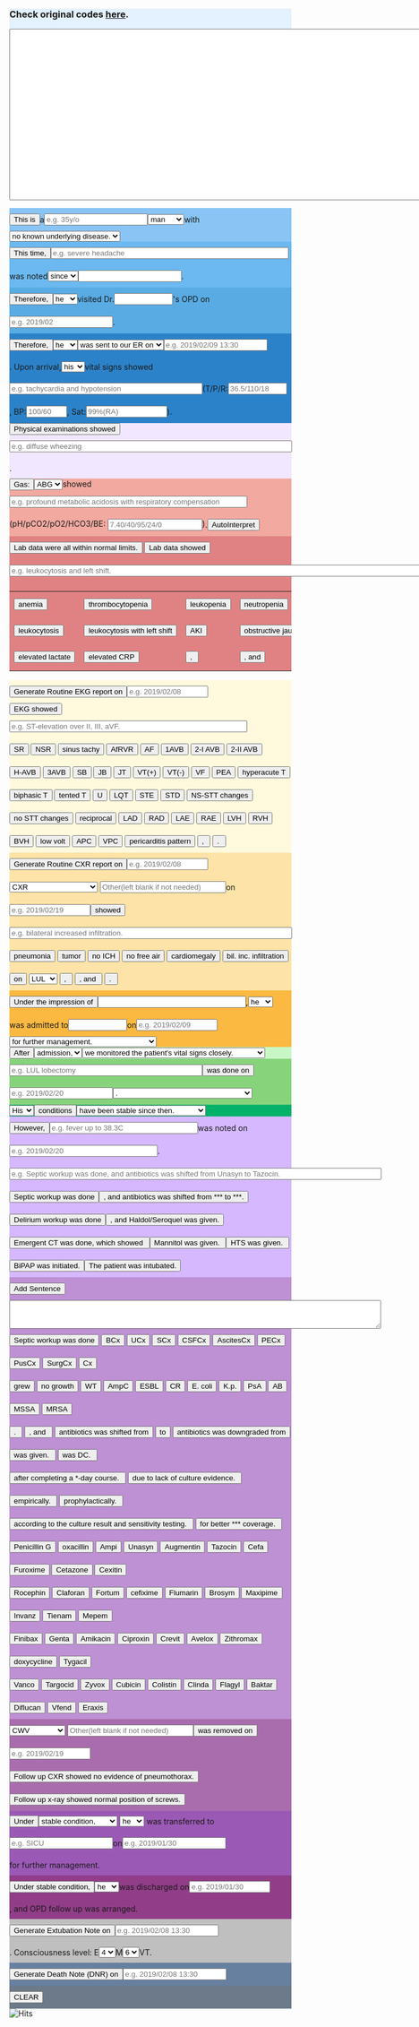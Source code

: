 <head><style>
html, body {
    padding: 5px;
}
input, p{
  display: inline-block;
  vertical-align: middle;
  margin: 10px 0;
}
#divDisplay{
  background-color: #e4f1fe
}
#divThisIs{
  background-color: #89c4f4
}
#divThisTime{
  background-color: #6bb9f0
}
#divOPD{
  background-color: #59abe3
}
#divER{
  background-color: #2c82c9
}
#divPE{
  background-color: #f1e7fe
}
#divABG{
  background-color: #f1a9a0
}
#divLab {
   background-color: #e08283
}
#divEKG {
   background-color: #fff9de
}
#divCXR {
   background-color: #fde3a7
}
#divImp{
   background-color: #fcb941
}
#divAfter{
   background-color: #c8f7c5
}
#divDone{
   background-color: #87d37c
}
#divCond{
   background-color: #00b16a
}
#divHowever{
   background-color: #d5b8ff
}
#divAnti{
   background-color: #be90d4
}
#divRM{
   background-color: #a96dad
}
#divTR{
   background-color: #9b59b6
}
#divDC{
   background-color: #913d88
}
#divExtubate{
   background-color: #bfbfbf 
}
#divDeath{
   background-color: #67809f
}
#divClear{
   background-color: #6c7a89
}
</style></head>
<div id="divDisplay">
    <h3>Check original codes <a href="https://github.com/jrchang612/Medical-Note-Generator-2/blob/master/Medical%20Notes%20Generator%202.html">here</a>.</h3>
    <form name="MNgenerator">
    <textarea rows="20" cols="90" name="display" id="display"></textarea>
    </form>
</div>
<!--This is a ...-->
<div id="divThisIs">
<button onclick="ThisIs()" id="ThisIs">This is</button><p>a</p><input type="text" id="age" placeholder="e.g. 35y/o"><select id="gender" onchange="sex()"><option value=" man ">man</option><option value=" woman ">woman</option></select><p>with</p><select id="underlying" onchange="UnderlyingBox()"><option value="no known underlying disease. ">no known underlying disease.</option><option value="history of:">history of:</option></select></div>
<!--This time, ...-->
<div id="divThisTime">
<button onclick="ThisTime()" id="ThisTime">This time, </button><input type="text" size="50" id="S/S" placeholder="e.g. severe headache"><p>was noted</p><select id="sinceFor"><option value="since ">since</option><option value="for ">for</option></select><input type="text" size="20" id="duration1"><p>.</p>
</div>
<!--OPD-->
<div id="divOPD">
<button onclick="OPD()" id="OPD">Therefore, </button><select id="heShe3"><option value="he ">he</option><option value="she ">she</option></select><p>visited Dr.</p><input type="text" id="DrName" size="10"><p>'s OPD on</p><input type="text" id="Date2" placeholder="e.g. 2019/02"><p>.</p>
</div>
<!--ER-->
<div id="divER">
<button onclick="ER()" id="ER">Therefore, </button><select id="heShe1"><option value="he ">he</option><option value="she ">she</option></select><select id="sentVisit"><option value="was sent to our ER on ">was sent to our ER on</option><option value="visited our ER on ">visited our ER on</option></select><input type="text" id="Date1" placeholder="e.g. 2019/02/09 13:30"><p>. Upon arrival, </p><select id="hisHer1"><option value="his ">his</option><option value="her ">her</option></select><p>vital signs showed</p><input type="text" size="40" id="vitalsInp" placeholder="e.g. tachycardia and hypotension"><p> (T/P/R: </p><input type="text" size="10" id="TPR" placeholder="36.5/110/18"><p>, BP:</p><input type="text" size="6" id="BP" placeholder="100/60"><p>, Sat:</p><input type="text" size="15" id="Sat" placeholder="99%(RA)"><p>).</p>
</div>
<!--Physical examinations showed...-->
<div id="divPE">
<button onclick="PE()" id="PE">Physical examinations showed </button><input type="text" id="PEresult" size="60" placeholder="e.g. diffuse wheezing"><p>.</p>
</div>
<!--ABG showed...-->
<div id="divABG">
<button onclick="ABG()" id="ABG">Gas: </button><select id="ABGVBG"><option value="ABG ">ABG</option><option value="VBG ">VBG</option></select>showed<input type="text" id="GasResult" size="50" placeholder="e.g. profound metabolic acidosis with respiratory compensation">(pH/pCO2/pO2/HCO3/BE: <input type="text" id="GasData" size="18" placeholder="7.40/40/95/24/0">)<p>.</p><button onclick="GasInt()" id="GasInt">AutoInterpret</button>
</div>
<!--Lab data showed...-->
<div id="divLab">
<input type="button" name="Lab data were all within normal limits." value="Lab data were all within normal limits." onclick="MNgenerator.display.value += 'Lab data were all within normal limits. '">
<button onclick="Lab()" id="lab">Lab data showed </button>
<input type="text" id="LabResult" size="100" placeholder="e.g. leukocytosis and left shift.">
<table>
<tr>
<td><input type="button" name="anemia" value="anemia" onclick="LabResult.value += 'anemia'"></td>
<td><input type="button" name="thrombocytopenia" value="thrombocytopenia" onclick="LabResult.value += 'thrombocytopenia'"></td>
<td><input type="button" name="leukopenia" value="leukopenia" onclick="LabResult.value += 'leukopenia'"></td>
<td><input type="button" name="neutropenia" value="neutropenia" onclick="LabResult.value += 'neutropenia'"></td>
<td><input type="button" name="pancytopenia" value="pancytopenia" onclick="LabResult.value += 'pancytopenia'"></td>
</tr>
<tr>
<td><input type="button" name="leukocytosis" value="leukocytosis" onclick="LabResult.value += 'leukocytosis'"></td>
<td><input type="button" name="leukocytosis with left shift" value="leukocytosis with left shift" onclick="LabResult.value += 'leukocytosis with left shift'"></td>
<td><input type="button" name="AKI" value="AKI" onclick="LabResult.value += 'AKI'"></td>
<td><input type="button" name="obstructive jaundice" value="obstructive jaundice" onclick="LabResult.value += 'obstructive jaundice'"></td>
<td><input type="button" name="elevated LFT" value="elevated LFT" onclick="LabResult.value += 'elevated LFT'"></td>
</tr>
<tr>
<td><input type="button" name="elevated lactate" value="elevated lactate" onclick="LabResult.value += 'elevated lactate'"></td>
<td><input type="button" name="elevated CRP" value="elevated CRP" onclick="LabResult.value += 'elevated CRP'"></td>
<td><input type="button" name=", " value=", " onclick="LabResult.value += ', '"></td>
<td><input type="button" name=", and " value=", and" onclick="LabResult.value += ', and '"></td>
<td><input type="button" name=". " value=". " onclick="LabResult.value += '. '"></td>
</tr>
</table>
</div>
<!--EKG showed...-->
<div id="divEKG">
<button onclick="EKGRoutine()" id="EKGRoutine">Generate Routine EKG report on</button><input type="text" size="15" id="DateEKG" placeholder="e.g. 2019/02/08"><br>
<button onclick="EKG()" id="EKG">EKG showed </button>
<input type="text" id="EKGResult" size="50" placeholder="e.g. ST-elevation over II, III, aVF."><br>
<input type="button" name="SR" value="SR" onclick="EKGResult.value += 'sinus rhythm'">
<input type="button" name="NSR" value="NSR" onclick="EKGResult.value += 'normal sinus rhythm'">
<input type="button" name="ST" value="sinus tachy" onclick="EKGResult.value += 'sinus tachycardia'">
<input type="button" name="AfRVR" value="AfRVR" onclick="EKGResult.value += 'AfRVR'">
<input type="button" name="AF" value="AF" onclick="EKGResult.value += 'atrial flutter'">
<input type="button" name="1AVB" value="1AVB" onclick="EKGResult.value += '1st degree AV block'">
<input type="button" name="2-I AVB" value="2-I AVB" onclick="EKGResult.value += 'Mobitz type I 2nd degree AV block'">
<input type="button" name="2-II AVB" value="2-II AVB" onclick="EKGResult.value += 'Mobitz type II 2nd degree AV block'">
<input type="button" name="H-AVB" value="H-AVB" onclick="EKGResult.value += 'high-grade AV block'">
<input type="button" name="3AVB" value="3AVB" onclick="EKGResult.value += '3rd degree AV block'">
<input type="button" name="SB" value="SB" onclick="EKGResult.value += 'sinus bradycardia'">
<input type="button" name="JB" value="JB" onclick="EKGResult.value += 'junctional bradycardia'">
<input type="button" name="JT" value="JT" onclick="EKGResult.value += 'junctional tachycardia'">
<input type="button" name="VT(+)" value="VT(+)" onclick="EKGResult.value += 'VT with pulses'">
<input type="button" name="VT(-)" value="VT(-)" onclick="EKGResult.value += 'pulseless VT'">
<input type="button" name="VF" value="VF" onclick="EKGResult.value += 'ventricular fibrillation'">
<input type="button" name="PEA" value="PEA" onclick="EKGResult.value += 'PEA'">
<input type="button" name="hyperacute T" value="hyperacute T" onclick="EKGResult.value += 'hyperacute T waves over'">
<input type="button" name="biphasic T" value="biphasic T" onclick="EKGResult.value += 'biphasic T waves over'">
<input type="button" name="tented T" value="tented T" onclick="EKGResult.value += 'tented T'">
<input type="button" name="U" value="U" onclick="EKGResult.value += ' with U wave'">
<input type="button" name="LQT" value="LQT" onclick="EKGResult.value += 'prolonged QT interval'">
<input type="button" name="STE" value="STE" onclick="EKGResult.value += 'ST elevation over'">
<input type="button" name="STD" value="STD" onclick="EKGResult.value += 'ST depression over'">
<input type="button" name="NS-STT changes" value="NS-STT changes" onclick="EKGResult.value += ' with non-specific ST-T changes'">
<input type="button" name="no STT changes" value="no STT changes" onclick="EKGResult.value += 'no ST-T changes'">
<input type="button" name="reciprocal" value="reciprocal" onclick="EKGResult.value += ' with reciprocal changes'">
<input type="button" name="LAD" value="LAD" onclick="EKGResult.value += ' with left axis deviation'">
<input type="button" name="RAD" value="RAD" onclick="EKGResult.value += ' with right axis deviation'">
<input type="button" name="LAE" value="LAE" onclick="EKGResult.value += ' with left atrial enlargement'">
<input type="button" name="RAE" value="RAE"
onclick="EKGResult.value += ' with right atrial enlargement'">
<input type="button" name="LVH" value="LVH" onclick="EKGResult.value += ' with left ventricular hypertrophy'">
<input type="button" name="RVH" value="RVH" onclick="EKGResult.value += ' with right ventricular hypertrophy'">
<input type="button" name="BVH" value="BVH" onclick="EKGResult.value += ' with bi-ventricular hypertrophy'">
<input type="button" name="low volt" value="low volt" onclick="EKGResult.value += ' with diffuse low voltage'">
<input type="button" name="APC" value="APC" onclick="EKGResult.value += ' with APC'">
<input type="button" name="VPC" value="VPC" onclick="EKGResult.value += ' with VPC'">
<input type="button" name="pericarditis pattern" value="pericarditis pattern" onclick="EKGResult.value += 'diffuse PR depression and ST elevation'">
<input type="button" name=", " value=", " onclick="EKGResult.value += ', '">
<input type="button" name=". " value=". " onclick="EKGResult.value += '. '">
</div>
<!--Image showed...-->
<div id="divCXR">
<button onclick="CXRRoutine()" id="CXRRoutine">Generate Routine CXR report on</button><input type="text" size="15" id="DateCXR" placeholder="e.g. 2019/02/08"><br>
<select id="ImgMod">
<option value="CXR ">CXR</option>
<option value="KUB ">KUB</option>
<option value="Brain CT ">Brain CT</option>
<option value="Whole body CT ">Whole body CT</option>
<option value="Chest CT ">Chest CT</option>
<option value="CT A+P ">CT A+P</option>
<option value="CT C+A+P ">CT C+A+P</option>
<option value="MRI ">MRI</option>
<option value="Brain MRI ">Brain MRI</option>
<option value="Heart echo ">Heart echo</option>
<option value="Abdominal echo ">Abdominal echo</option>
<option value="GYN echo ">GYN echo</option>
<option value="Chest echo ">Chest echo</option>
<option value="Breast echo ">Breast echo</option>
<option value="FAST scan ">FAST scan</option>
<option value="Mammography ">Mammography</option>
<option value="Whole body bone scan ">Whole body bone scan</option>
<option value=" "> </option>
</select>
<input type="text" id="otherMod" size="25" placeholder="Other(left blank if not needed)"><p>on</p><input type="text" id="ImgDate" size="15" placeholder="e.g. 2019/02/19"><button onclick="Img()" id="Img">showed</button>
<input type="text" id="ImgResult" size="60" placeholder="e.g. bilateral increased infiltration.">
<input type="button" name="PNA" value="pneumonia" onclick="ImgResult.value += 'pneumonia patch'">
<input type="button" name="tumor" value="tumor" onclick="ImgResult.value += 'a tumor'">
<input type="button" name="no ICH" value="no ICH" onclick="ImgResult.value += 'no ICH/SAH/SDH/EDH'">
<input type="button" name="no free air" value="no free air" onclick="ImgResult.value += 'no free air'">
<input type="button" name="cardiomegaly" value="cardiomegaly" onclick="ImgResult.value += 'cardiomegaly'">
<input type="button" name="bilateral increased infiltration" value="bil. inc. infiltration" onclick="ImgResult.value += 'bilateral increased infiltration'">
<input type="button" name="on" value="on" onclick="ImgResult.value += (' on ' + PNALoc.value)">
<select id="PNALoc"><option value="LUL">LUL</option><option value="LLL">LLL</option><option value="RUL">RUL</option><option value="RML">RML</option><option value="RLL">RLL</option></select>
<input type="button" name=", " value=", " onclick="ImgResult.value += ', '">
<input type="button" name=", and " value=", and " onclick="ImgResult.value += ', and '">
<input type="button" name=". " value=". " onclick="ImgResult.value += '. '"></div>
<!--Under the impression of...-->
<div id="divImp">
<button onclick="Imp()" id="Imp">Under the impression of </button><input type="text" size="30" id="impression"><p>, </p><select id="heShe2"><option value="he ">he</option><option value="she ">she</option></select><p>was admitted to</p><input type="text" size="10" id="unit"><p>on</p><input type="text" size="15" id="dateAdmit" placeholder="e.g. 2019/02/09"><select id="manage"><option value="for further management. ">for further management.</option><option value="for further evaluations and management. ">for further evaluations and management.</option><option value="for surgical management. ">for surgical management.</option><option value="for scheduled chemotherapy. ">for scheduled chemotherapy.</option><option value="for scheduled target therapy. ">for scheduled target therapy.</option><option value="for Rituximab. ">for Rituximab.</option></select>
</div>
<!--After admission,...-->
<div id="divAfter">
<button onclick="After()" id="After">After</button><select id="AdminTR"><option value="admission, ">admission, </option><option value="transferral, ">transferral, </option></select><select id="ThereWereNo">
<option value="we monitored the patient's vital signs closely. ">we monitored the patient's vital signs closely.</option>
<option value="there were no contraindications to surgery. ">there were no contraindications to surgery. </option>
<option value="there were no contraindications to chemotherapy. ">there were no contraindications to chemotherapy. </option>
<option value="there were no contraindications to target therapy. ">there were no contraindications to target therapy. </option>
<option value="there were no contraindications to Rituximab. ">there were no contraindications to target Rituximab. </option></select>
</div>
<!--what was Done-->
<div id="divDone">
<input type="text" id="WWD" size="40" placeholder = "e.g. LUL lobectomy"><button onclick="Done()" id="Done">was done on</button><input type="text" id="DateDone" size="20" placeholder="e.g. 2019/02/20"><select id="tolerate"><option value=". ">. </option><option value=", and he tolerated the procedure well. ">, and he tolerated the procedure well.</option><option value=", and she tolerated the procedure well. ">, and she tolerated the procedure well.</option></select>
</div>
<!--His/Her condition was ... since then-->
<div id="divCond">
<select id="HisHer1"><option value="His ">His</option><option value="Her ">Her</option></select><button onclick="Cond()" id="Cond">conditions</button><select id="CondChange"><option value="have been stable since then. ">have been stable since then.</option><option value="have been stationary since then. ">have been stationary since then.</option><option value="have been improving since then. ">have been improving since then.</option><option value="have been deteriorating since then. ">have been deteriorating since then.</option></select>
</div>
<!--However, ...-->
<div id="divHowever">
<button onclick="However()" id="However">However, </button><input type="text" size="30" id="WHPN" placeholder="e.g. fever up to 38.3C"><p>was noted on</p><input type="text" size="30" id="DateHPN" placeholder="e.g. 2019/02/20"><p>.</p><br><input type="text" id="whatWasDone" size="80" placeholder = "e.g. Septic workup was done, and antibiotics was shifted from Unasyn to Tazocin."><br>
<input type="button" name="Septic workup was done" value="Septic workup was done" onclick="whatWasDone.value += 'Septic workup was done'"><input type="button" name=", and antibiotics was shifted from *** to ***." value=", and antibiotics was shifted from *** to ***." onclick="whatWasDone.value += ', and antibiotics was shifted from *** to ***. '"><br>
<input type="button" name="Delirium workup was done" value="Delirium workup was done" onclick="whatWasDone.value += 'Delirium workup was done'"><input type="button" name=", and Haldol/Seroquel was given." value=", and Haldol/Seroquel was given." onclick="whatWasDone.value += ', and Haldol/Seroquel was given. '"><br>
<input type="button" name="Emergent CT was done, which showed " value="Emergent CT was done, which showed " onclick="whatWasDone.value += 'Emergent CT was done, which showed '"><input type="button" name="Mannitol was given. " value="Mannitol was given. " onclick="whatWasDone.value += 'Mannitol was given. '"><input type="button" name="HTS was given. " value="HTS was given. " onclick="whatWasDone.value += 'Hypertonic saline was given. '"><br>
<input type="button" name="BiPAP was initiated." value="BiPAP was initiated." onclick="whatWasDone.value += 'BiPAP was initiated. '"><input type="button" name="The patient was intubated." value="The patient was intubated." onclick="whatWasDone.value += 'The patient was intubated. '">
</div>
<!--Antibiotics-->
<div id="divAnti">
<input type="button" name="AntiSent" value="Add Sentence" onclick="MNgenerator.display.value += Anti.value"><br><textarea cols="80" rows="3" id="Anti"></textarea><br>
<input type="button" name="Septic workup was done" value="Septic workup was done" onclick="Anti.value += 'Septic workup was done'">
<input type="button" name="BCx" value="BCx" onclick="Anti.value += 'Blood culture on '">
<input type="button" name="UCx" value="UCx" onclick="Anti.value += 'Urine culture on '">
<input type="button" name="SCx" value="SCx" onclick="Anti.value += 'Sputum culture on '">
<input type="button" name="CSFCx" value="CSFCx" onclick="Anti.value += 'CSF culture on '">
<input type="button" name="AscitesCx" value="AscitesCx" onclick="Anti.value += 'Ascites culture on '">
<input type="button" name="PECx" value="PECx" onclick="Anti.value += 'Pleural effusion culture on '">
<input type="button" name="PusCx" value="PusCx" onclick="Anti.value += 'Wound pus culture on '">
<input type="button" name="SurgCx" value="SurgCx" onclick="Anti.value += 'The culture of surgical specimens on '">
<input type="button" name="Cx" value="Cx" onclick="Anti.value += 'Culture of *** on '"><br>
<input type="button" name="grew" value="grew" onclick="Anti.value += ' grew '">
<input type="button" name="NG" value="no growth" onclick="Anti.value += ' was negative. '">
<input type="button" name="WT" value="WT" onclick="Anti.value += ' wild-type '">
<input type="button" name="AmpC" value="AmpC" onclick="Anti.value += ' AmpC-'">
<input type="button" name="ESBL" value="ESBL" onclick="Anti.value += ' ESBL-'">
<input type="button" name="CR" value="CR" onclick="Anti.value += ' CR-'">
<input type="button" name="E. coli" value="E. coli" onclick="Anti.value += 'E. coli'">
<input type="button" name="K.p." value="K.p." onclick="Anti.value += 'K. pneumoniae'">
<input type="button" name="PsA" value="PsA" onclick="Anti.value += 'Pseudomonas aeruginosa'">
<input type="button" name="AB" value="AB" onclick="Anti.value += 'Acinetobacter baumannii'">
<input type="button" name="MSSA" value="MSSA" onclick="Anti.value += 'MSSA'">
<input type="button" name="MRSA" value="MRSA" onclick="Anti.value += 'MRSA'"><br>
<input type="button" name=". " value=". " onclick="Anti.value += '. '">
<input type="button" name=", and " value=", and " onclick="Anti.value += ', and '">
<input type="button" name="antibiotics was shifted from " value="antibiotics was shifted from" onclick="Anti.value += 'antibiotics was shifted from '">
<input type="button" name="to" value="to" onclick="Anti.value += ' to '">
<input type="button" name="antibiotics was downgraded from " value="antibiotics was downgraded from" onclick="Anti.value += 'antibiotics was downgraded from '">
<input type="button" name="was given " value="was given. " onclick="Anti.value += ' was given '">
<input type="button" name="was discontinued " value="was DC. " onclick="Anti.value += ' was discontinued '"><br>
<input type="button" name="after completing a *-day course. " value="after completing a *-day course. " onclick="Anti.value += 'after completing a *-day course. '">
<input type="button" name="due to lack of culture evidence. " value="due to lack of culture evidence. " onclick="Anti.value += 'due to lack of culture evidence. '">
<input type="button" name="empirically. " value="empirically. " onclick="Anti.value += 'empirically. '">
<input type="button" name="prophylactically. " value="prophylactically. " onclick="Anti.value += 'prophylactically. '">
<br>
<input type="button" name="according to the culture result and sensitivity testing. " value="according to the culture result and sensitivity testing. " onclick="Anti.value += 'according to the culture result and sensitivity testing. '">
<input type="button" name="for better *** coverage. " value="for better *** coverage. " onclick="Anti.value += 'for better *** coverage. '">
<br>
<input type="button" name="Penicillin G" value="Penicillin G" onclick="Anti.value += 'Penicillin G'">
<input type="button" name="oxacillin" value="oxacillin" onclick="Anti.value += 'oxacillin'">
<input type="button" name="Ampicillin" value="Ampi" onclick="Anti.value += 'ampicillin'">
<input type="button" name="Unasyn" value="Unasyn" onclick="Anti.value += 'Unasyn'">
<input type="button" name="Augmentin" value="Augmentin" onclick="Anti.value += 'Augmentin'">
<input type="button" name="Tazocin" value="Tazocin" onclick="Anti.value += 'Tazocin'">
<input type="button" name="Cefa" value="Cefa" onclick="Anti.value += 'Cefa'">
<input type="button" name="Furoxime" value="Furoxime" onclick="Anti.value += 'Furoxime'">
<input type="button" name="Cetazone" value="Cetazone" onclick="Anti.value += 'Cetazone'">
<input type="button" name="Cexitin" value="Cexitin" onclick="Anti.value += 'Cexitin'"><br>
<input type="button" name="Rocephin" value="Rocephin" onclick="Anti.value += 'Rocephin'">
<input type="button" name="Claforan" value="Claforan" onclick="Anti.value += 'Claforan'">
<input type="button" name="Fortum" value="Fortum" onclick="Anti.value += 'Fortum'">
<input type="button" name="cefixime" value="cefixime" onclick="Anti.value += 'cefixime'">
<input type="button" name="Flumarin" value="Flumarin" onclick="Anti.value += 'Flumarin'">
<input type="button" name="Brosym" value="Brosym" onclick="Anti.value += 'Brosym'">
<input type="button" name="Maxipime" value="Maxipime" onclick="Anti.value += 'Maxipime'">
<input type="button" name="Invanz" value="Invanz" onclick="Anti.value += 'Invanz'">
<input type="button" name="Tienam" value="Tienam" onclick="Anti.value += 'Tienam'">
<input type="button" name="Mepem" value="Mepem" onclick="Anti.value += 'Mepem'"><br>
<input type="button" name="Finibax" value="Finibax" onclick="Anti.value += 'Finibax'">
<input type="button" name="Genta" value="Genta" onclick="Anti.value += 'gentamicin'">
<input type="button" name="Amikacin" value="Amikacin" onclick="Anti.value += 'amikacin'">
<input type="button" name="Ciproxin" value="Ciproxin" onclick="Anti.value += 'Ciproxin'">
<input type="button" name="Crevit" value="Crevit" onclick="Anti.value += 'Crevit'">
<input type="button" name="Avelox" value="Avelox" onclick="Anti.value += 'Avelox'">
<input type="button" name="Zithromax" value="Zithromax" onclick="Anti.value += 'Zithromax'">
<input type="button" name="doxycycline" value="doxycycline" onclick="Anti.value += 'doxycycline'">
<input type="button" name="Tygacil" value="Tygacil" onclick="Anti.value += 'Tygacil'"><br>
<input type="button" name="Vancomycin" value="Vanco" onclick="Anti.value += 'Vancomycin'">
<input type="button" name="Targocid" value="Targocid" onclick="Anti.value += 'Targocid'">
<input type="button" name="Zyvox" value="Zyvox" onclick="Anti.value += 'Zyvox'">
<input type="button" name="Cubicin" value="Cubicin" onclick="Anti.value += 'Cubicin'">
<input type="button" name="Colistin" value="Colistin" onclick="Anti.value += 'Colistin'">
<input type="button" name="Clindamycin" value="Clinda" onclick="Anti.value += 'Clindamycin'">
<input type="button" name="Flagyl" value="Flagyl" onclick="Anti.value += 'Flagyl'">
<input type="button" name="Baktar" value="Baktar" onclick="Anti.value += 'Baktar'">
<input type="button" name="Diflucan" value="Diflucan" onclick="Anti.value += 'Diflucan'">
<input type="button" name="Vfend" value="Vfend" onclick="Anti.value += 'Vfend'">
<input type="button" name="Eraxis" value="Eraxis" onclick="Anti.value += 'Eraxis'">
</div>
<!--Removal-->
<div id="divRM">
<select id="Drain">
<option value="CWV">CWV</option>
<option value="Chest tube">Chest tube</option>
<option value="CVC">CVC</option>
<option value="Rubber drain">Rubber drain</option>
<option value="EVD">EVD</option>
<option value="ICP monitor">ICP monitor</option>
<option value="Pigtail">Pigtail</option>
<option value=""> </option>
</select>
<input type="text" id="otherDrain" size="25" placeholder="Other(left blank if not needed)"><button onclick="RM()" id="RM">was removed on</button><input type="text" id="RMDate" size="15" placeholder="e.g. 2019/02/19"><br>
<input type="button" name="fuCXR" value="Follow up CXR showed no evidence of pneumothorax." onclick="display.value += 'Follow up CXR showed no evidence of pneumothorax. '">
<input type="button" name="fuXR" value="Follow up x-ray showed normal position of screws." onclick="display.value += 'Follow up x-ray showed normal position of screws. '">
</div>
<!--Transfer-->
<div id="divTR">
<button onclick="TR()" id="TR">Under</button><select id="TRCond">
<option value=" stable condition, ">stable condition,</option>
<option value=" unstable condition, ">unstable condition,</option>
<option value=" critical condition, ">critical condition,</option>
<option value=" stationary condition, ">stationary condition,</option>
</select>
<select id="heShe4">
<option value="he ">he</option>
<option value="she ">she</option>
</select>
<p>was transferred to</p><input type="text" size="20" id="TRUnit" placeholder="e.g. SICU"><p>on</p><input type="text" size="20" id="TRDate" placeholder="e.g. 2019/01/30"><p>for further management.</p>
</div>
<!--Discharge-->
<div id="divDC">
<button onclick="DC()" id="DC">Under stable condition, </button><select id="heShe5"><option value="he ">he</option><option value="she ">she</option>
</select><p>was discharged on</p><input type="text" size="15" id="DCDate" placeholder="e.g. 2019/01/30"><p>, and OPD follow up was arranged.</p>
</div>
<!--Extubation Note-->
<div id="divExtubate">
<button onclick="ExtubationRoutine()" id="ExtubationRoutine">Generate Extubation Note on</button><input type="text" size="20" id="DateEXT" placeholder="e.g. 2019/02/08 13:30"><p>. Consciousness level: E</p><select id="E"><option value="4">4</option><option value="3">3</option><option value="2">2</option><option value="1">1</option></select><p>M</p><select id="M"><option value="6">6</option><option value="5">5</option><option value="4">4</option><option value="3">3</option><option value="2">2</option><option value="1">1</option></select><p>VT.</p><br>
</div>
<!--Death Note-->
<div id="divDeath">
<button onclick="DeathDNRRoutine()" id="DeathDNRRoutine">Generate Death Note (DNR) on</button><input type="text" size="20" id="DateDeathDNR" placeholder="e.g. 2019/02/08 13:30"><br>
</div>
<!--clear button-->
<div id="divClear">
<input type="button" id="clear" name="clear" value="CLEAR" onclick="MNgenerator.display.value = ''">
</div>
<div>
<img src="https://hitcounter.pythonanywhere.com/count/tag.svg" alt="Hits">
</div>
<script>
count = 0
var display = document.getElementById("display")
function sex(){
  for (i = 1; i < 6; i++){
  if (document.getElementById("gender").value == " man "){
  document.getElementById("heShe"+i).value = "he "}
  else {document.getElementById("heShe"+i).value = "she "}
  }
  for (j = 1; j < 2; j++){
  if (document.getElementById("gender").value == " man "){
  document.getElementById("hisHer"+j).value = "his "}
  else {document.getElementById("hisHer"+j).value = "her "}
  }
}
function UnderlyingBox(){
  var div1 = document.getElementById("div1")
  if (document.getElementById("underlying").value == "history of:"){
  var tbx = document.createElement("textarea");
  tbx.id = "HxBox"
  tbx.rows="5"
  tbx.cols="30"
  div1.appendChild(tbx);
  }
  if (document.getElementById("underlying").value == "no known underlying disease. "){
  var tbx = document.getElementById("HxBox");
  div1.removeChild(tbx);
  }
}
function ThisIs(){
  var par1 = "This is a "
  var age = document.getElementById("age").value
  var gender = document.getElementById("gender").value
  var par2 = "with "
  var par3 = document.getElementById("underlying").value
  var par = (par1+age+gender+par2+par3+"\n")
  display.value += par
  if (document.getElementById("underlying").value == "history of:"){
  var par4 = document.getElementById("HxBox").value
  display.value += (par4 + "\n")
  }
}
function ThisTime(){
  var par1 = "This time, "
  var SS = document.getElementById("S/S").value
  var par2 = " was noted "
  var par3 = document.getElementById("sinceFor").value
  var par4 = document.getElementById("duration1").value
  var par5 = (par1+SS+par2+par3+par4+". ")
  display.value += par5
}
function Imp(){
  var par1 = "Under the impression of "
  var impression = document.getElementById("impression").value
  var par2 = ", "
  var par3 = document.getElementById("heShe2").value
  var par4 = "was admitted to "
  var par5 = document.getElementById("unit").value
  var par6 = " on"
  var par7 = document.getElementById("dateAdmit").value + " "
  var par8 = document.getElementById("manage").value
  var par9 = (par1+impression+par2+par3+par4+par5+par6+par7+par8+"\n")
  display.value += par9
}
function DefaultDate() {
    var date = new Date();
    var day = date.getDate();
    var month = date.getMonth() + 1;
    var year = date.getFullYear();
    if (month < 10) month = "0" + month;
    if (day < 10) day = "0" + day;
    var today = year + "/" + month + "/" + day;       
    $("#theDate").attr("value", today);
}
function ER(){
  var par1 = "Therefore, "
  var heShe = document.getElementById("heShe1").value
  var sentVisit = document.getElementById("sentVisit").value
  par2 = ", "
  var par3 = document.getElementById("Date1").value
  var par4 = ". Upon arrival, "
  var par5 = document.getElementById("hisHer1").value
  var par6 = "vital signs showed "
  var par7 = document.getElementById("vitalsInp").value
  var par8 = "(T/P/R: "
  var par9 = document.getElementById("TPR").value
  var par10 = ", BP: "
  var par11 = document.getElementById("BP").value
  var par12 = ", Sat: "
  var par13 = document.getElementById("Sat").value
  var par14 = "). "
  var par15 = (par1+heShe+sentVisit+par3+par4+par5+par6+par7+par8+par9+par10+par11+par12+par13+par14)
  display.value += par15
}
function PE(){
  var par1 = "Physical examinations showed "
  var pe = document.getElementById("PEresult").value
  var par2 = ". "
  var par3 = (par1+pe+par2)
  display.value += par3
}
function ABG(){
  var par1 = document.getElementById("ABGVBG").value
  var par2 = "showed "
  var par3 = document.getElementById("GasResult").value
  var par4 = " (pH/pCO2/pO2/HCO3/BE: "
  var par5 = document.getElementById("GasData").value
  var par6 = "). "
  var par7 = (par1+par2+par3+par4+par5+par6)
  display.value += par7
}
function GasInt(){
  var Data = document.getElementById("GasData").value
  var [pH,pCO2,pO2,HCO3,BE] = Data.split("/");
  var ABGVBG = document.getElementById("ABGVBG").value
  var GasResult = document.getElementById("GasResult")
  if (ABGVBG == "ABG "){
  	if (pH<=7.45 && pH>=7.35 && pCO2<=45 && pCO2>=35 && HCO3<=26 && HCO3>=22 && BE<=2 && BE>=-2){GasResult.value = "normal acid base status"}
    else if (pH<=7.40){
      if (pCO2>=40){//respiratory acidosis(+)
        var dCO2 = (pCO2 - 40)
        var dHCO3 = (HCO3 - 24)
        var ratio = dHCO3/dCO2
      	if (ratio <= 0.05){GasResult.value = "mixed respiratory and metabolic acidosis"}
        else if (ratio <= 0.15){GasResult.value = "acute respiratory acidosis"}
        else if (ratio <= 0.25){GasResult.value = "acute on chronic respiratory acidosis"}
        else if (ratio <= 0.40){GasResult.value = "chronic respiratory acidosis"}
        else {GasResult.value = "mixed respiratory acidosis and metabolic alkalosis"}
      }
      else{ //metabolic acidosis(+)
        var dHCO3 = (24 - HCO3)
        var dCO2 = (40 - pCO2)
        var ratio = dCO2/dHCO3
        if (ratio <= 0.7){GasResult.value = "metabolic acidosis without expected compensation"}
        else if (ratio <= 1.5){GasResult.value = "metabolic acidosis with respiratory compensation"}
        else {GasResult.value = "mixed metabolic acidosis and respiratory alkalosis"}
      }
    }
    else { //pH>7.40
      if (pCO2<40){//respiratory alkalosis(+)
        var dCO2 = (40 - pCO2)
        var dHCO3 = (24 - HCO3)
        var ratio = dHCO3/dCO2
        if (ratio <= 0.1){GasResult.value = "mixed respiratory and metabolic alkalosis"}
        else if (ratio <= 0.3){GasResult.value = "acute respiratory alkalosis"}
        else if (ratio <= 0.4){GasResult.value = "acute on chronic respiratory alkalosis"}
        else {GasResult.value = "chronic respiratory alkalosis"}
      }
      else{//metabolic alkalosis(+)
        var dCO2 = (pCO2 - 40)
        var dHCO3 = (HCO3 - 24)
        var ratio = dCO2/dHCO3
        if (ratio < 0.35){GasResult.value = "metabolic alkalosis without expected respiratory compensation"}
        else if (ratio < 1){GasResult.value = "metabolic alkalosis with respiratory compensation"}
        else {GasResult.value = "mixed metabolic alkalosis and respiratory acidosis"}
      }
    }
    if (pO2<=75){GasResult.value += " + hypoxemia"}
  }
  else{//VBG
  	if (pH<=7.40 && pH>=7.30 && HCO3<=24 && HCO3>=20 && BE<=2 && BE>=-2 ){GasResult.value = "normal VBG"}
    else if (pH<=7.30){
      if (BE<=-2){GasResult.value = "metabolic acidosis"}
      else if(BE<=2){GasResult.value = "respiratory acidosis"}
      else{GasResult.value = "mixed respiratory acidosis and metabolic alkalosis"}
    }
    else if (pH>7.40){ 
      if (BE>=2){GasResult.value = "metabolic alkalosis"}
      else if(BE>=-2){GasResult.value = "respiratory alkalosis"}
      else {GasResult.value = "mixed respiratory alkalosis and metabolic acidosis"}
    }
    else{GasResult.value = "inconclusive"}
  }
}
function OPD(){
  var par1 = "Therefore, "
  var par2 = document.getElementById("heShe3").value
  var par3 = "visited Dr."
  var par4 = document.getElementById("DrName").value
  var par5 = "'s OPD on "
  var par6 = document.getElementById("Date2").value
  var par7 = ". "
  var par8 = (par1+par2+par3+par4+par5+par6+par7)
  display.value += par8  
}
function Lab(){
  var par1 = "Lab data showed "
  var par2 = document.getElementById("LabResult").value
  var par3 = par1+par2
  display.value += par3    
}
function EKG(){
  var par1 = "EKG showed "
  var par2 = document.getElementById("EKGResult").value
  var par3 = par1+par2
  display.value += par3  
}
function EKGRoutine(){
  var par1 = "EKG "
  var par2 = document.getElementById("DateEKG").value
  var par3 = "\n"
  var par4 = "Normal sinus rhythm. Normal EKG.\n"
  var par5 = par1+par2+par3+par4
  display.value += par5
}
function CXRRoutine(){
  var par1 = "CXR "
  var par2 = document.getElementById("DateCXR").value
  var par3 = "\n"
  var par4 = "Patent airway. No evident bone lesions. Normal heart size with sharp heart borders. Normal lung volume. Bilateral sharp CP angles. No definite lung lesions. Formal report pending.\n"
  var par5 = par1+par2+par3+par4
  display.value += par5
}
function DeathDNRRoutine(){
    var par1 = "I was called at due to pulselessness. DNR status was confirmed.\n\n Upon arrival, the patient was not responsive, had no heart beat nor spontaneous breathing. Bilateral pupils showed no light reflex. EKG showed asystole. The patient expired on "
    var par2 = document.getElementById("DateDeathDNR").value
    var par3 = ". "
    var par4 = par1+par2+par3+par4
    display.value += par4
}
function ExtubationRoutine(){
    var par1 = "The patient’s consciousness level was E"
    var par2 = document.getElementById("E").value
    var par3 = "M"
    var par4 = document.getElementById("M").value
    var par5 = "VT. Weaning parameters were acceptable. The patient was extubated smoothly on "
    var par6 = document.getElementById("DateEXT").value
    var par7 = ".\n\n After extubation, no stridor nor wheezing were noted. The patient’s saturation level was 100%."
    var par8 = par1+par2+par3+par4+par5+par6+par7
    display.value += par8
}
function After(){
    var par1 = "After "
    var par2 = document.getElementById("AdminTR").value
    var par3 = document.getElementById("ThereWereNo").value
    var par4 = par1+par2+par3
    display.value += par4
}
function Done(){
    var par1 = document.getElementById("WWD").value
    var par2 = " was done on "
    var par3 = document.getElementById("DateDone").value
    var par4 = document.getElementById("tolerate").value
    var par5 = par1+par2+par3+par4
    display.value += par5
}
function Cond(){
    var par1 = document.getElementById("HisHer1").value
    var par2 = "conditions "
    var par3 = document.getElementById("CondChange").value
    var par4 = par1+par2+par3
    display.value+=par4
}
function However(){
    var par1 = "However, "
    var par2 = document.getElementById("WHPN").value
    var par3 = " was noted on "
    var par4 = document.getElementById("DateHPN").value
    var par5 = ". "
    var par6 = document.getElementById("whatWasDone").value
    var par7 = par1+par2+par3+par4+par5+par6
    display.value += par7
}
function RM(){
    var par1 = document.getElementById("Drain").value
    var par2 = document.getElementById("otherDrain").value
    var par3 = " was removed on "
    var par4 = document.getElementById("RMDate").value
    var par5 = ". "
    var par6 = par1+par2+par3+par4+par5
    display.value+= par6
}
function TR(){
    var par1 = "Under"
    var par2 = document.getElementById("TRCond").value
    var par3 = document.getElementById("heShe4").value
    var par4 = "was transferred to "
    var par5 = document.getElementById("TRUnit").value
    var par6 = " on "
    var par7 = document.getElementById("TRDate").value
    var par8 = " for further management. "
    var par9 = par1+par2+par3+par4+par5+par6+par7+par8
    display.value += par9
}
function DC(){
    var par1 = "Under stable condition, "
    var par2 = document.getElementById("heShe5").value
    var par3 = "was discharged on "
    var par4 = document.getElementById("DCDate").value
    var par5 = ", and OPD follow up was arranged. "
    var par6 = par1+par2+par3+par4+par5
    display.value += par6
}
</script>
